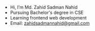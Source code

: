- Hi, I’m Md. Zahid Sadman Nahid
- Pursuing Bachelor's degree in CSE
- Learning frontend web development 
- Email: zahidsadmannahid@gmail.com 
